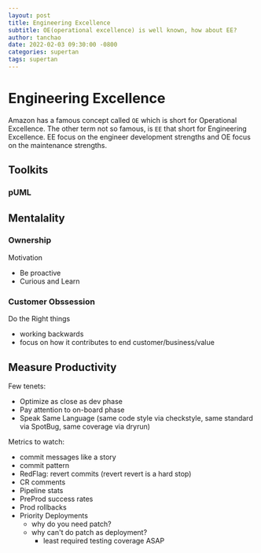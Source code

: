 ```yaml
---
layout: post
title: Engineering Excellence
subtitle: OE(operational excellence) is well known, how about EE?
author: tanchao
date: 2022-02-03 09:30:00 -0800
categories: supertan
tags: supertan
---
```


# Engineering Excellence

Amazon has a famous concept called `OE` which is short for Operational Excellence. The other term not so famous, is `EE` that short for Engineering Excellence. EE focus on the engineer development strengths and OE focus on the maintenance strengths.

## Toolkits

### pUML

## Mentalality

### Ownership

Motivation

- Be proactive
- Curious and Learn

### Customer Obssession

Do the Right things

- working backwards
- focus on how it contributes to end customer/business/value

## Measure Productivity

Few tenets:
- Optimize as close as dev phase
- Pay attention to on-board phase
- Speak Same Language (same code style via checkstyle, same standard via SpotBug, same coverage via dryrun)

Metrics to watch:
- commit messages like a story
- commit pattern
- RedFlag: revert commits (revert revert is a hard stop)
- CR comments
- Pipeline stats
- PreProd success rates
- Prod rollbacks
- Priority Deployments
    - why do you need patch?
    - why can't do patch as deployment?
        - least required testing coverage ASAP


